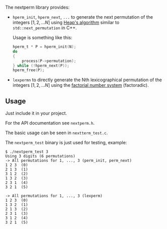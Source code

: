 The nextperm library provides:

- `hperm_init`, `hperm_next`, `...` to generate the next permutation of the
integers $[1, 2, ... N]$ using [Heap's
algorithm](https://en.wikipedia.org/wiki/Heap's_algorithm) similar to
`std::next_permutation` in C++.

   Usage is something like this:
   ``` c
   hperm_t * P = hperm_init(N);
   do
   {
       process(P->permutation);
   } while (!hperm_next(P));
   hperm_free(P);
   ```

- `lexpermn` to directly generate the Nth lexicographical permutation of the
  integers $[1,2,...N]$ using the [factorial number
  system](https://en.wikipedia.org/wiki/Factorial_number_system)
  (factoradic).


## Usage

Just include it in your project.

For the API documentation see `nextperm.h`.

The basic usage can be seen in `nextterm_test.c`.

The `nextperm_test` binary is just used for testing, example:
```
$ ./nextperm_test 3
Using 3 digits (6 permutations)
-> All permutations for 1, ..., 3 (perm_init, perm_next)
1 2 3  (0)
2 1 3  (1)
3 1 2  (2)
1 3 2  (3)
2 3 1  (4)
3 2 1  (5)

-> All permutations for 1, ..., 3 (lexperm)
1 2 3  (0)
1 3 2  (1)
2 1 3  (2)
2 3 1  (3)
3 1 2  (4)
3 2 1  (5)
```
